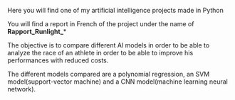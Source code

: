 Here you will find one of my artificial intelligence projects made in Python

You will find a report in French of the project under the name of **Rapport_Runlight_***

The objective is to compare different AI models in order to be able to analyze the race of an athlete in order to be able to improve his performances with reduced costs.

The different models compared are a polynomial regression, an SVM model(support-vector machine) and a CNN model(machine learning neural network).
